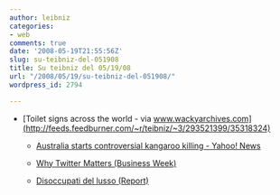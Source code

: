 ```yaml
---
author: leibniz
categories:
- web
comments: true
date: '2008-05-19T21:55:56Z'
slug: su-teibniz-del-051908
title: Su teibniz del 05/19/08
url: "/2008/05/19/su-teibniz-del-051908/"
wordpress_id: 2794

---
```

* [Toilet signs across the world - via www.wackyarchives.com](http://feeds.feedburner.com/~r/teibniz/~3/293521399/35318324)


  * [Australia starts controversial kangaroo killing - Yahoo! News](http://feeds.feedburner.com/~r/teibniz/~3/293485601/35313516)


  * [Why Twitter Matters (Business Week)](http://feeds.feedburner.com/~r/teibniz/~3/293417406/35304067)


  * [Disoccupati del lusso (Report)](http://feeds.feedburner.com/~r/teibniz/~3/293415837/35303918)


